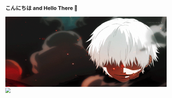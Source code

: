 ### こんにちは and Hello There 👋

<img src="https://github.com/Ripat-2345/Ripat-2345/blob/main/kaneki.gif" width="1000" height="220">

<a href="https://github.com/Ripat-2345">
  <img src="https://github-readme-stats.vercel.app/api?username=Ripat-2345&hide=contribs,prs&show_icons=true&theme=codeSTACKr">
</a>
<!-- [![Top Langs](https://github-readme-stats.vercel.app/api/top-langs/?username=Ripat-2345&layout=compact&theme=tokyonight)](https://github.com/Ripat-2345) -->

<!-- **Ripat-2345/Ripat-2345** is a ✨ _special_ ✨ repository because its `README.md` (this file) appears on your GitHub profile.

Here are some ideas to get you started:

- 🔭 I’m currently working on ...
- 🌱 I’m currently learning ...
- 👯 I’m looking to collaborate on ...
- 🤔 I’m looking for help with ...
- 💬 Ask me about ...
- 📫 How to reach me: ...
- 😄 Pronouns: ...
- ⚡ Fun fact: ...
 -->
